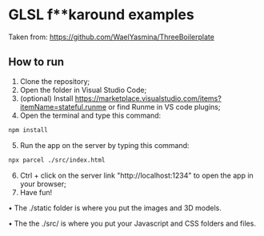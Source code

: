 # GLSL f**karound examples

Taken from: https://github.com/WaelYasmina/ThreeBoilerplate

## How to run

1. Clone the repository;
2. Open the folder in Visual Studio Code;
3. (optional) Install https://marketplace.visualstudio.com/items?itemName=stateful.runme or find Runme in VS code plugins;
4. Open the terminal and type this command:
```sh
npm install
```
5. Run the app on the server by typing this command: 
```sh
npx parcel ./src/index.html
```
6. Ctrl + click on the server link "http://localhost:1234" to open the app in your browser;
7. Have fun!

• The ./static folder is where you put the images and 3D models.

• The the ./src/ is where you put your Javascript and CSS folders and files.
